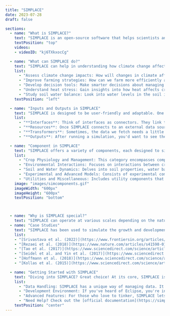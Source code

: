 ```yaml
---
title: "SIMPLACE"
date: 2023-07-28
draft: false

sections:  
  - name: "What is SIMPLACE?"
    text: "SIMPLACE is an open-source software that helps scientists and farmers manage crops and ecosystems better. It uses computer models to understand complex interactions between crops, soil, and climate. By coupling different modules, each representing a process like water use or plant growth, SIMPLACE offers customizable solutions for different agricultural needs.Its multi-threaded high-performance architecture allows for calibration and simulations at varying spatial scales.You can check the official site of SIMPLACE [here](https://www.simplace.net/index.php)."
    textPosition: "top"
    videos:
    - videoID: "kj6TXkxocCg"

  - name: "What can SIMPLACE do?"
    text: "SIMPLACE can help in understanding how climate change affects crops, finding ways to improve farming practices, and developing useful tools for farmers and policymakers. For example, SIMPLACE has a special component that helps study how heat stress affects crops. It also offers an advanced module that looks into soil water balance in great detail. Its customizable nature allows users to choose and combine different components depending on their specific needs."
    list:
      - "Assess climate change impacts: How will changes in climate affect our crops?"
      - "Improve farming strategies: How can we farm more efficiently and sustainably?"
      - "Develop decision tools: Make smarter decisions about managing crops."
      - "Understand heat stress: Gain insights into how heat affects crop yields."
      - "Study soil water balance: Look into water levels in the soil in detail."
    textPosition: "left"

  - name: "Inputs and Outputs in SIMPLACE"
    text: "SIMPLACE is designed to be user-friendly and adaptable. One of its strengths is the way it handles data. Let's break it down:"
    list:
      - "**Interfaces**: Think of interfaces as connectors. They link to external data sources, like weather data or soil information. SIMPLACE can read various formats such as CSV, JSON, NetCDF, DBF, and XML. So, whether you have data in a simple spreadsheet or a complex database, SIMPLACE can understand it!"
      - "**Resources**: Once SIMPLACE connects to an external data source using an interface, it fetches the data and stores it in a special container called VarMap. This is where the data waits to be used by the simulation components. If needed, there's also a feature to filter or select specific parts of the data."
      - "**Transformers**: Sometimes, the data we fetch needs a little tweaking to fit the requirements of our simulation. Transformers in SIMPLACE help in adjusting or harmonizing this data."
      - "**Outputs**: After running a simulation, you'd want to see the results, right? SIMPLACE can write these outputs in various formats. The most common one is CSV, which is like a spreadsheet. But if you're handling more complex data, formats like NetCDF come in handy. There's also a special 'MEMORY' format that lets advanced users access results directly from the computer's memory, making simulations even faster!"

  - name: "Component in SIMPLACE"
    text: "SIMPLACE offers a variety of components, each designed to simulate specific processes or interactions in the agricultural domain. These components can be grouped into broader categories based on their primary functions and applications. Here's a breakdown:"
    list:
      - "Crop Physiology and Management: This category encompasses components that directly influence or simulate crop growth, physiology, and management practices. Components include [SimpleTranspirationReductionFactor](https://simplace.net/doc/simplace_modules/net/simplace/sim/components/crop/SimpleTranspirationReductionFactor.html), [VernalisationAndPhotoresponse](https://simplace.net/doc/simplace_modules/net/simplace/sim/components/crop/VernalisationAndPhotoresponse.html), [Co2InfluenceOnLUE](https://simplace.net/doc/simplace_modules/net/simplace/sim/components/crop/co2/Co2InfluenceOnLUE.html), [Co2InfluenceOnTranspiration](https://simplace.net/doc/simplace_modules/net/simplace/sim/components/crop/co2/Co2InfluenceOnTranspiration.html), [Fertilizer](https://simplace.net/doc/simplace_modules/net/simplace/sim/components/management/Fertilizer.html), and [SimpleIrrigation](https://simplace.net/doc/simplace_modules/net/simplace/sim/components/management/SimpleIrrigation.html)."
      - "Environmental Interactions: Focuses on interactions between crops and their environment. Components include [ReferenceETPriestleyTaylor](https://simplace.net/doc/simplace_modules/net/simplace/sim/components/evapotran/ReferenceETPriestleyTaylor.html)."
      - "Soil and Water Dynamics: Delves into soil properties, water balance, and interactions. Components include [HillFlow1D](https://simplace.net/doc/simplace_modules/net/simplace/sim/components/experimental/lintulcc/HillFlow1DLintulCCDiurnal.html) and [ErosionFreebairn](https://simplace.net/doc/simplace_modules/net/simplace/sim/components/experimental/erosion/ErosionFreebairn.html)."
      - "Experimental and Advanced Models: Consists of experimental components and advanced models. Components include [FarmFinance](https://simplace.net/doc/simplace_modules/net/simplace/sim/components/experimental/FarmFinance.html), [Gecros](https://simplace.net/doc/simplace_modules/net/simplace/sim/components/models/gecros/Gecros.html), and [LintulBiomass](https://simplace.net/doc/simplace_modules/net/simplace/sim/components/models/lintul/LintulBiomass.html)."
      - "Utilities and Miscellaneous: Includes utility components that offer specific functionalities. Components include: ArrayResampler, SimpleCounter, and InterpolatedValueFromTable."
    image: "images/simcomponents.gif"
    imageWidth: "600px"
    imageHeight: "600px"
    textPosition: "bottom"



  - name: "Why is SIMPLACE special?"
    text: "SIMPLACE can operate at various scales depending on the nature of the study and the chosen components. It's highly versatile and can handle simulations at the plant level (individual crops), field level (a particular farming plot), landscape level (an entire farming region), or even larger scales such as regional or global assessments.The flexibility of the SIMPLACE framework, with its customizable SimComponents, enables this adaptability. Users can combine different modules to model processes relevant to their scale of interest, from small-scale farm management strategies to large-scale climate change impact assessments."
  - name: "Case Studies"
    text: "SIMPLACE has been used to simulate the growth and development of various crops in numerous studies:"
    list:
    - "[Srivastava et al. (2022)](https://www.frontiersin.org/articles/10.3389/fsufs.2022.1058775/full) used SIMPLACE to estimate the yield gaps of cassava at the state level in Nigeria."
    - "[Rezaei et al. (2018)](https://www.nature.com/articles/s41598-018-23101-2) used SIMPLACE to quantify the effect of using the phenology traits of cultivars planted in the 1950s and 1960s as compared to modern cultivars on wheat growth simulations in Germany."
    - "[Tao et al. (2017)](https://www.sciencedirect.com/science/article/abs/pii/S037842901530071X) used eight models, including SIMPLACE, to design future crop ideotypes for barley in Finland and Spain by linking model parameters and genotypic traits."
    - "[Seidel et al. and Yin et al. (2017)](https://www.sciencedirect.com/science/article/pii/S1161030116302532?casa_token=5VaxkhAkQK0AAAAA:HBlTek58V58Y8OFY1oLg7ToSil5OHDw0-RKeqxs_a5_-0V3NnA6sMXhsbGZmC4PEFpSsnw0W3g) used SIMPLACE to simulate crop rotations and nutrient uptake to analyze the impact of P fertilizer omission on the biomass production of five crops in a long-term experiment in Dikopshof, Germany."
    - "[Hoffmann et al. (2018)](https://www.sciencedirect.com/science/article/abs/pii/S0308521X16305947) used twelve models, including SIMPLACE, to assess how inter-annual variability of attainable yield affects the magnitude of yield gaps for wheat and maize across ten sites with contrasting environmental conditions."
    - "[Kollas et al. (2015)](https://www.sciencedirect.com/science/article/abs/pii/S1161030115300010) conducted the first model inter-comparison study on crop rotations considering fifteen crop models, including SIMPLACE, and ten different crops, including wheat and maize."

  - name: "Getting Started with SIMPLACE"
    text: "Diving into SIMPLACE? Great choice! At its core, SIMPLACE is crafted using Java, making it versatile and widely compatible. Whether you're a beginner or an expert, SIMPLACE offers tools that cater to all levels of expertise. Here's a quick guide to get you started:"
    list:
      - "Data Handling: SIMPLACE has a unique way of managing data. It can link to external data sources and store them for simulations. Plus, it has built-in tools to ensure the data fits just right for your specific needs."
      - "Development Environment: If you've heard of Eclipse, you're in luck! It's the recommended tool to work with SIMPLACE. It's like a one-stop-shop for editing, testing, and managing your SIMPLACE projects."
      - "Advanced Features: For those who love to tinker, SIMPLACE lets you create new components, play around with XML files, and even run specific Java tests to ensure everything's running smoothly."
      - "Need Help? Check out the [official documentation](https://simplace.net/doc/) for step-by-step guides and tips on using Eclipse with SIMPLACE."
    textPosition: "center"
---
```

